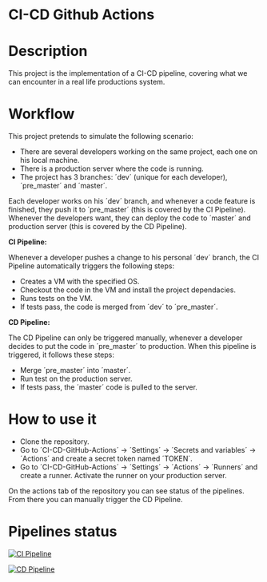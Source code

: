# CI-CD Github Actions

# Description

This project is the implementation of a CI-CD pipeline, covering what we can encounter in a real life productions system.

# Workflow

This project pretends to simulate the following scenario:

* There are several developers working on the same project, each one on his local machine.
* There is a production server where the code is running.
* The project has 3 branches: ´dev´ (unique for each developer), ´pre_master´ and ´master´.

Each developer works on his ´dev´ branch, and whenever a code feature is finished, they push it to ´pre_master´ (this is covered by the CI Pipeline). Whenever the developers want, they can deploy the code to ´master´ and production server (this is covered by the CD Pipeline).

**CI Pipeline:**

Whenever a developer pushes a change to his personal ´dev´ branch, the CI Pipeline automatically triggers the following steps:

* Creates a VM with the specified OS.
* Checkout the code in the VM and install the project dependacies.
* Runs tests on the VM.
* If tests pass, the code is merged from ´dev´ to ´pre_master´.

**CD Pipeline:**

The CD Pipeline can only be triggered manually, whenever a developer decides to put the code in ´pre_master´ to production. When this pipeline is triggered, it follows these steps:

* Merge ´pre_master´ into ´master´.
* Run test on the production server.
* If tests pass, the ´master´ code is pulled to the server.

# How to use it

* Clone the repository.
* Go to ´CI-CD-GitHub-Actions´ -> ´Settings´ -> ´Secrets and variables´ -> ´Actions´ and create a secret token named ´TOKEN´.
* Go to ´CI-CD-GitHub-Actions´ -> ´Settings´ -> ´Actions´ -> ´Runners´ and create a runner. Activate the runner on your production server.

On the actions tab of the repository you can see status of the pipelines. From there you can manually trigger the CD Pipeline.

# Pipelines status

[![CI Pipeline](https://github.com/ygbuil/CI-CD-GitHub-Actions/actions/workflows/ci_pipeline.yml/badge.svg?branch=dev)](https://github.com/ygbuil/CI-CD-GitHub-Actions/actions/workflows/ci_pipeline.yml)

[![CD Pipeline](https://github.com/ygbuil/CI-CD-GitHub-Actions/actions/workflows/cd_pipeline.yml/badge.svg?branch=pre_master)](https://github.com/ygbuil/CI-CD-GitHub-Actions/actions/workflows/cd_pipeline.yml)